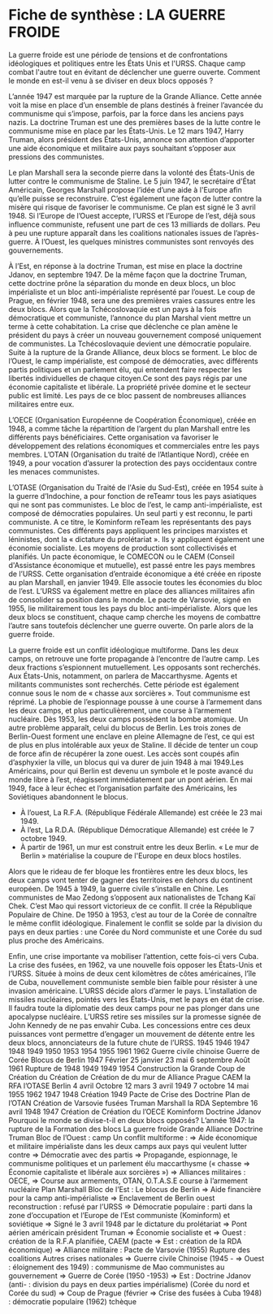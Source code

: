 # Fiche de synthèse : LA GUERRE FROIDE
La guerre froide est une période de tensions et de confrontations idéologiques
et politiques entre les États Unis et l'URSS. Chaque camp combat l'autre tout
en évitant de déclencher une guerre ouverte. Comment le monde en est-il
venu à se diviser en deux blocs opposés ?

L’année 1947 est marquée par la rupture de la Grande Alliance. Cette
année voit la mise en place d’un ensemble de plans destinés à freiner l’avancée
du communisme qui s’impose, parfois, par la force dans les anciens pays nazis.
La doctrine Truman est une des premières bases de la lutte contre le
communisme mise en place par les États-Unis. Le 12 mars 1947, Harry
Truman, alors président des États-Unis, annonce son attention d’apporter une
aide économique et militaire aux pays souhaitant s’opposer aux pressions
des communistes.


Le plan Marshall sera la seconde pierre dans la volonté des États-Unis de
lutter contre le communisme de Staline. Le 5 juin 1947, le secrétaire d'État
Américain, Georges Marshall propose l’idée d’une aide à l'Europe afin qu’elle
puisse se reconstruire. C’est également une façon de lutter contre la misère
qui risque de favoriser le communisme. Ce plan est signé le 3 avril 1948. Si
l’Europe de l’Ouest accepte, l’URSS et l’Europe de l’est, déjà sous influence
communiste, refusent une part de ces 13 milliards de dollars.
Peu à peu une rupture apparaît dans les coalitions nationales issues de l’après-
guerre. À l’Ouest, les quelques ministres communistes sont renvoyés des
gouvernements.


À l’Est, en réponse à la doctrine Truman, est mise en place la doctrine
Jdanov, en septembre 1947. De la même façon que la doctrine Truman, cette
doctrine prône la séparation du monde en deux blocs, un bloc impérialiste et
un bloc anti-impérialiste représenté par l’ouest.
Le coup de Prague, en février 1948, sera une des premières vraies cassures
entre les deux blocs. Alors que la Tchécoslovaquie est un pays à la fois
démocratique et communiste, l’annonce du plan Marshal vient mettre un terme
à cette cohabitation. La crise que déclenche ce plan amène le président du
pays à créer un nouveau gouvernement composé uniquement de
communistes. La Tchécoslovaquie devient une démocratie populaire.
Suite à la rupture de la Grande Alliance, deux blocs se forment.
Le bloc de l’Ouest, le camp impérialiste, est composé de démocraties,
avec différents partis politiques et un parlement élu, qui entendent faire
respecter les libertés individuelles de chaque citoyen.Ce sont des pays régis par une économie capitaliste et libérale. La propriété
privée domine et le secteur public est limité.
Les pays de ce bloc passent de nombreuses alliances militaires entre eux.


L’OECE (Organisation Européenne de Coopération Économique), créée en
1948, a comme tâche la répartition de l’argent du plan Marshall entre les
différents pays bénéficiaires. Cette organisation va favoriser le développement
des relations économiques et commerciales entre les pays membres.
L’OTAN (Organisation du traité de l’Atlantique Nord), créée en 1949, a pour
vocation d’assurer la protection des pays occidentaux contre les menaces
communistes.


L’OTASE (Organisation du Traité de l'Asie du Sud-Est), créée en 1954 suite à la
guerre d’Indochine, a pour fonction de reTeamr tous les pays asiatiques qui
ne sont pas communistes.
Le bloc de l’est, le camp anti-impérialiste, est composé de démocraties
populaires. Un seul parti y est reconnu, le parti communiste. A ce titre, le
Kominform reTeam les représentants des pays communistes. Ces différents
pays appliquent les principes marxistes et léninistes, dont la « dictature du
prolétariat ».
Ils y appliquent également une économie socialiste. Les moyens de
production sont collectivisés et planifiés. Un pacte économique, le COMECON
ou le CAEM (Conseil d'Assistance économique et mutuelle), est passé entre les
pays membres de l’URSS. Cette organisation d’entraide économique a été
créée en riposte au plan Marshall, en janvier 1949. Elle associe toutes les
économies du bloc de l’est.
L’URSS va également mettre en place des alliances militaires afin de
consolider sa position dans le monde. Le pacte de Varsovie, signé en 1955, lie
militairement tous les pays du bloc anti-impérialiste.
Alors que les deux blocs se constituent, chaque camp cherche les moyens de
combattre l’autre sans toutefois déclencher une guerre ouverte. On parle alors
de la guerre froide.


La guerre froide est un conflit idéologique multiforme. Dans les deux
camps, on retrouve une forte propagande à l’encontre de l’autre camp. Les
deux fractions s’espionnent mutuellement. Les opposants sont recherchés. Aux
États-Unis, notamment, on parlera de Maccarthysme. Agents et militants
communistes sont recherchés. Cette période est également connue sous le
nom de « chasse aux sorcières ». Tout communisme est réprimé. La phobie
de l’espionnage pousse à une course à l’armement dans les deux camps, et
plus particulièrement, une course à l’armement nucléaire. Dès 1953, les deux
camps possèdent la bombe atomique.
Un autre problème apparaît, celui du blocus de Berlin. Les trois zones de
Berlin-Ouest forment une enclave en pleine Allemagne de l’est, ce qui est
de plus en plus intolérable aux yeux de Staline. Il décide de tenter un coup de
force afin de récupérer la zone ouest. Les accès sont coupés afin d’asphyxier la
ville, un blocus qui va durer de juin 1948 à mai 1949.Les Américains, pour qui Berlin est devenu un symbole et le poste avancé du
monde libre à l’est, réagissent immédiatement par un pont aérien. En mai
1949, face à leur échec et l’organisation parfaite des Américains, les
Soviétiques abandonnent le blocus.
- À l’ouest, La R.F.A. (République Fédérale Allemande) est créée le 23 mai 1949.
- À l’est, La R.D.A. (République Démocratique Allemande) est créée le 7 octobre 1949.
- À partir de 1961, un mur est construit entre les deux Berlin. « Le mur de
Berlin » matérialise la coupure de l'Europe en deux blocs hostiles.

Alors que le rideau de fer bloque les frontières entre les deux blocs, les deux
camps vont tenter de gagner des territoires en dehors du continent européen.
De 1945 à 1949, la guerre civile s’installe en Chine. Les communistes de
Mao Zedong s’opposent aux nationalistes de Tchang Kaï Chek. C’est Mao qui
ressort victorieux de ce conflit. Il crée la République Populaire de Chine.
De 1950 à 1953, c’est au tour de la Corée de connaître le même conflit
idéologique. Finalement le conflit se solde par la division du pays en deux
parties : une Corée du Nord communiste et une Corée du sud plus proche des
Américains.


Enfin, une crise importante va mobiliser l’attention, cette fois-ci vers Cuba. La
crise des fusées, en 1962, va une nouvelle fois opposer les États-Unis et
l’URSS. Située à moins de deux cent kilomètres de côtes américaines, l’île de
Cuba, nouvellement communiste semble bien faible pour résister à une
invasion américaine. L’URSS décide alors d’armer le pays. L’installation de
missiles nucléaires, pointés vers les États-Unis, met le pays en état de crise. Il
faudra toute la diplomatie des deux camps pour ne pas plonger dans une
apocalypse nucléaire. L’URSS retire ses missiles sur la promesse signée de
John Kennedy de ne pas envahir Cuba.
Les concessions entre ces deux puissances vont permettre d’engager un
mouvement de détente entre les deux blocs, annonciateurs de la future chute
de l’URSS.
1945 1946 1947 1948 1949 1950 1953 1954 1955 1961 1962
Guerre civile chinoise Guerre de
Corée
Blocus de Berlin
1947 Février 25 janvier 23 mai 6 septembre Août 1961
Rupture de 1948 1949 1949 1954 Construction
la Grande Coup de Création du Création de Création de du mur de
Alliance Prague CAEM la RFA l’OTASE Berlin
4 avril Octobre
12 mars 3 avril 1949 7 octobre 14 mai 1955 1962
1947 1948 Création 1949 Pacte de Crise des
Doctrine Plan de l’OTAN Création de Varsovie fusées
Truman Marshall la RDA
Septembre 16 avril 1948
1947 Création de
Création du l’OECE
Kominform
Doctrine
Jdanov
Pourquoi le monde se divise-t-il en deux blocs opposés?
L’année 1947: la rupture de la Formation des blocs La guerre froide
Grande Alliance
Doctrine Truman Bloc de l’Ouest : camp Un conflit multiforme :
=> Aide économique et militaire impérialiste dans les deux camps
aux pays qui veulent lutter contre => Démocratie avec des partis => Propagande, espionnage,
le communisme politiques et un parlement élu maccarthysme (« chasse
=> Économie capitaliste et libérale aux sorcières »)
=> Alliances militaires : OECE, => Course aux armements,
OTAN, O.T.A.S.E course à l’armement nucléaire
Plan Marshall Bloc de l’Est : Le blocus de Berlin
=> Aide financière pour la camp anti-impérialiste => Enclavement de Berlin ouest
reconstruction : refusé par l’URSS => Démocratie populaire : parti dans la zone d’occupation
et l’Europe de l’Est communiste (Kominform) et soviétique
=> Signé le 3 avril 1948 par le dictature du prolétariat => Pont aérien américain
président Truman => Économie socialiste et => Ouest : création de la R.F.A
planifiée, CAEM (pacte => Est : création de la RDA
économique)
=> Alliance militaire :
Pacte de Varsovie (1955)
Rupture des coalitions Autres crises
nationales => Guerre civile Chinoise (1945 -
=> Ouest : éloignement des 1949) : communisme de Mao
communistes au gouvernement => Guerre de Corée (1950 -1953)
=> Est : Doctrine Jdanov (anti- : division du pays en deux parties
impérialisme) (Corée du nord et Corée du sud)
=> Coup de Prague (février => Crise des fusées à Cuba
1948) : démocratie populaire (1962)
      tchèque